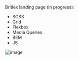 Britlex landing page (in progress): 

- SCSS
- Grid 
- Flexbox
- Media Queries
- BEM
- JS

![image](https://user-images.githubusercontent.com/77553973/167275987-f5144c07-d8bc-45a6-9838-a54600295768.png)
